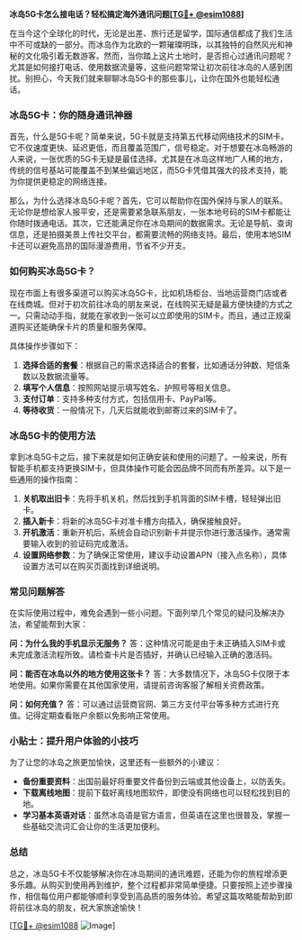 **冰岛5G卡怎么接电话？轻松搞定海外通讯问题[[TG💪+ @esim1088](https://t.me/s/esim1088)]**

在当今这个全球化的时代，无论是出差、旅行还是留学，国际通信都成了我们生活中不可或缺的一部分。而冰岛作为北欧的一颗璀璨明珠，以其独特的自然风光和神秘的文化吸引着无数游客。然而，当你踏上这片土地时，是否担心过通讯问题呢？尤其是如何接打电话、使用数据流量等，这些问题常常让初次前往冰岛的人感到困扰。别担心，今天我们就来聊聊冰岛5G卡的那些事儿，让你在国外也能轻松通话。

### 冰岛5G卡：你的随身通讯神器

首先，什么是5G卡呢？简单来说，5G卡就是支持第五代移动网络技术的SIM卡。它不仅速度更快、延迟更低，而且覆盖范围广，信号稳定。对于想要在冰岛畅游的人来说，一张优质的5G卡无疑是最佳选择。尤其是在冰岛这样地广人稀的地方，传统的信号基站可能覆盖不到某些偏远地区，而5G卡凭借其强大的技术支持，能为你提供更稳定的网络连接。

那么，为什么选择冰岛5G卡呢？首先，它可以帮助你在国外保持与家人的联系。无论你是想给家人报平安，还是需要紧急联系朋友，一张本地号码的SIM卡都能让你随时拨通电话。其次，它还能满足你在冰岛期间的数据需求。无论是导航、查询信息，还是拍摄美景上传社交平台，都需要流畅的网络支持。最后，使用本地SIM卡还可以避免高昂的国际漫游费用，节省不少开支。

### 如何购买冰岛5G卡？

现在市面上有很多渠道可以购买冰岛5G卡，比如机场柜台、当地运营商门店或者在线商城。但对于初次前往冰岛的朋友来说，在线购买无疑是最方便快捷的方式之一。只需动动手指，就能在家收到一张可以立即使用的SIM卡。而且，通过正规渠道购买还能确保卡片的质量和服务保障。

具体操作步骤如下：
1. **选择合适的套餐**：根据自己的需求选择适合的套餐，比如通话分钟数、短信条数以及数据流量等。
2. **填写个人信息**：按照网站提示填写姓名、护照号等相关信息。
3. **支付订单**：支持多种支付方式，包括信用卡、PayPal等。
4. **等待收货**：一般情况下，几天后就能收到邮寄过来的SIM卡了。

### 冰岛5G卡的使用方法

拿到冰岛5G卡之后，接下来就是如何正确安装和使用的问题了。一般来说，所有智能手机都支持更换SIM卡，但具体操作可能会因品牌不同而有所差异。以下是一些通用的操作指南：

1. **关机取出旧卡**：先将手机关机，然后找到手机背面的SIM卡槽，轻轻弹出旧卡。
2. **插入新卡**：将新的冰岛5G卡对准卡槽方向插入，确保接触良好。
3. **开机激活**：重新开机后，系统会自动识别新卡并提示你进行激活操作。通常需要输入收到的验证码完成激活。
4. **设置网络参数**：为了确保正常使用，建议手动设置APN（接入点名称），具体设置方法可以在购买页面找到详细说明。

### 常见问题解答

在实际使用过程中，难免会遇到一些小问题。下面列举几个常见的疑问及解决办法，希望能帮到大家：

**问：为什么我的手机显示无服务？**
答：这种情况可能是由于未正确插入SIM卡或未完成激活流程所致。请检查卡片是否插好，并确认已经输入正确的激活码。

**问：能否在冰岛以外的地方使用这张卡？**
答：大多数情况下，冰岛5G卡仅限于本地使用。如果你需要在其他国家使用，请提前咨询客服了解相关资费政策。

**问：如何充值？**
答：可以通过运营商官网、第三方支付平台等多种方式进行充值。记得定期查看账户余额以免影响正常使用。

### 小贴士：提升用户体验的小技巧

为了让您的冰岛之旅更加愉快，这里还有一些额外的小建议：

- **备份重要资料**：出国前最好将重要文件备份到云端或其他设备上，以防丢失。
- **下载离线地图**：提前下载好离线地图软件，即使没有网络也可以轻松找到目的地。
- **学习基本英语对话**：虽然冰岛语是官方语言，但英语在这里也很普及，掌握一些基础交流词汇会让你的生活更加便利。

### 总结

总之，冰岛5G卡不仅能够解决你在冰岛期间的通讯难题，还能为你的旅程增添更多乐趣。从购买到使用再到维护，整个过程都非常简单便捷。只要按照上述步骤操作，相信每位用户都能够顺利享受到高品质的服务体验。希望这篇攻略能帮助到即将前往冰岛的朋友，祝大家旅途愉快！

[[TG💪+ @esim1088](https://t.me/s/esim1088) ![Image](https://i.postimg.cc/4NQfJmqS/Snipaste-2025-05-13-00-14-12.png)]